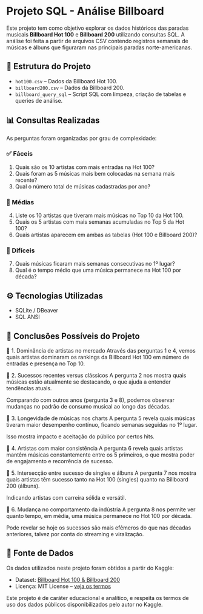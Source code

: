 # Projeto SQL - Análise Billboard

Este projeto tem como objetivo explorar os dados históricos das paradas musicais **Billboard Hot 100** e **Billboard 200** utilizando consultas SQL. A análise foi feita a partir de arquivos CSV contendo registros semanais de músicas e álbuns que figuraram nas principais paradas norte-americanas.

## 📁 Estrutura do Projeto

- `hot100.csv` – Dados da Billboard Hot 100.
- `billboard200.csv` – Dados da Billboard 200.
- `billboard_query_sql` – Script SQL com limpeza, criação de tabelas e queries de análise.

## 📊 Consultas Realizadas

As perguntas foram organizadas por grau de complexidade:

### ✅ Fáceis
1. Quais são os 10 artistas com mais entradas na Hot 100?
2. Quais foram as 5 músicas mais bem colocadas na semana mais recente?
3. Qual o número total de músicas cadastradas por ano?

### 🔄 Médias
4. Liste os 10 artistas que tiveram mais músicas no Top 10 da Hot 100.
5. Quais os 5 artistas com mais semanas acumuladas no Top 5 da Hot 100?
6. Quais artistas aparecem em ambas as tabelas (Hot 100 e Billboard 200)?

### 🚀 Difíceis
7. Quais músicas ficaram mais semanas consecutivas no 1º lugar?
8. Qual é o tempo médio que uma música permanece na Hot 100 por década?

## ⚙️ Tecnologias Utilizadas

- SQLite / DBeaver
- SQL ANSI

## 🎵 Conclusões Possíveis do Projeto

📌 1. Dominância de artistas no mercado
Através das perguntas 1 e 4, vemos quais artistas dominaram os rankings da Billboard Hot 100 em número de entradas e presença no Top 10.


📌 2. Sucessos recentes versus clássicos
A pergunta 2 nos mostra quais músicas estão atualmente se destacando, o que ajuda a entender tendências atuais.

Comparando com outros anos (pergunta 3 e 8), podemos observar mudanças no padrão de consumo musical ao longo das décadas.

📌 3. Longevidade de músicas nos charts
A pergunta 5 revela quais músicas tiveram maior desempenho contínuo, ficando semanas seguidas no 1º lugar.

Isso mostra impacto e aceitação do público por certos hits.

📌 4. Artistas com maior consistência
A pergunta 6 revela quais artistas mantêm músicas constantemente entre os 5 primeiros, o que mostra poder de engajamento e recorrência de sucesso.

📌 5. Intersecção entre sucesso de singles e álbuns
A pergunta 7 nos mostra quais artistas têm sucesso tanto na Hot 100 (singles) quanto na Billboard 200 (álbuns).

Indicando artistas com carreira sólida e versátil.

📌 6. Mudança no comportamento da indústria
A pergunta 8 nos permite ver quanto tempo, em média, uma música permanece no Hot 100 por década.

Pode revelar se hoje os sucessos são mais efêmeros do que nas décadas anteriores, talvez por conta do streaming e viralização.


## 📂 Fonte de Dados

Os dados utilizados neste projeto foram obtidos a partir do Kaggle:

- Dataset: [Billboard Hot 100 & Billboard 200](https://www.kaggle.com/datasets/ludmin/billboard)  
- Licença: MIT License – [veja os termos](https://www.mit.edu/~amini/LICENSE.md)

Este projeto é de caráter educacional e analítico, e respeita os termos de uso dos dados públicos disponibilizados pelo autor no Kaggle.